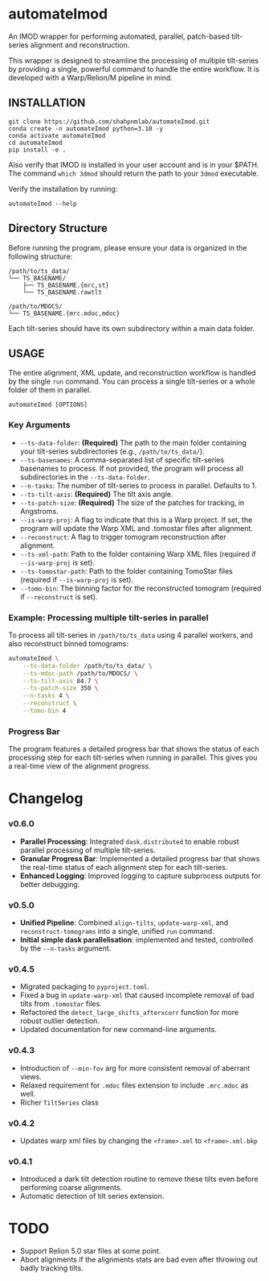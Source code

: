 # automateImod

An IMOD wrapper for performing automated, parallel, patch-based tilt-series alignment and reconstruction.

This wrapper is designed to streamline the processing of multiple tilt-series by providing a single, powerful command to handle the entire workflow. It is developed with a Warp/Relion/M pipeline in mind.

## INSTALLATION

```git
git clone https://github.com/shahpnmlab/automateImod.git
conda create -n automateImod python=3.10 -y
conda activate automateImod
cd automateImod
pip install -e .
```

Also verify that IMOD is installed in your user account and is in your $PATH. The command `which 3dmod` should return the path to your `3dmod` executable.

Verify the installation by running:
```
automateImod --help
```

## Directory Structure

Before running the program, please ensure your data is organized in the following structure:

```
/path/to/ts_data/
└── TS_BASENAME/
    ├── TS_BASENAME.{mrc,st}
    └── TS_BASENAME.rawtlt

/path/to/MDOCS/
└── TS_BASENAME.{mrc.mdoc,mdoc}
```

Each tilt-series should have its own subdirectory within a main data folder.

## USAGE

The entire alignment, XML update, and reconstruction workflow is handled by the single `run` command. You can process a single tilt-series or a whole folder of them in parallel.

```commandline
automateImod [OPTIONS]
```

### Key Arguments

*   `--ts-data-folder`: **(Required)** The path to the main folder containing your tilt-series subdirectories (e.g., `/path/to/ts_data/`).
*   `--ts-basenames`: A comma-separated list of specific tilt-series basenames to process. If not provided, the program will process all subdirectories in the `--ts-data-folder`.
*   `--n-tasks`: The number of tilt-series to process in parallel. Defaults to 1.
*   `--ts-tilt-axis`: **(Required)** The tilt axis angle.
*   `--ts-patch-size`: **(Required)** The size of the patches for tracking, in Angstroms.
*   `--is-warp-proj`: A flag to indicate that this is a Warp project. If set, the program will update the Warp XML and .tomostar files after alignment.
*   `--reconstruct`: A flag to trigger tomogram reconstruction after alignment.
*   `--ts-xml-path`: Path to the folder containing Warp XML files (required if `--is-warp-proj` is set).
*   `--ts-tomostar-path`: Path to the folder containing TomoStar files (required if `--is-warp-proj` is set).
*   `--tomo-bin`: The binning factor for the reconstructed tomogram (required if `--reconstruct` is set).

### Example: Processing multiple tilt-series in parallel

To process all tilt-series in `/path/to/ts_data` using 4 parallel workers, and also reconstruct binned tomograms:

```bash
automateImod \
    --ts-data-folder /path/to/ts_data/ \
    --ts-mdoc-path /path/to/MDOCS/ \
    --ts-tilt-axis 84.7 \
    --ts-patch-size 350 \
    --n-tasks 4 \
    --reconstruct \
    --tomo-bin 4
```

### Progress Bar

The program features a detailed progress bar that shows the status of each processing step for each tilt-series when running in parallel. This gives you a real-time view of the alignment progress.


# Changelog

### v0.6.0
- **Parallel Processing**: Integrated `dask.distributed` to enable robust parallel processing of multiple tilt-series.
- **Granular Progress Bar**: Implemented a detailed progress bar that shows the real-time status of each alignment step for each tilt-series.
- **Enhanced Logging**: Improved logging to capture subprocess outputs for better debugging.

### v0.5.0
- **Unified Pipeline**: Combined `align-tilts`, `update-warp-xml`, and `reconstruct-tomograms` into a single, unified `run` command.
- **Initial simple dask parallelisation**: implemented and tested, controlled by the `--n-tasks` argument.

### v0.4.5
- Migrated packaging to `pyproject.toml`.
- Fixed a bug in `update-warp-xml` that caused incomplete removal of bad tilts from `.tomostar` files.
- Refactored the `detect_large_shifts_afterxcorr` function for more robust outlier detection.
- Updated documentation for new command-line arguments.

### v0.4.3
- Introduction of `--min-fov` arg for more consistent removal of aberrant views.
- Relaxed requirement for `.mdoc` files extension to include `.mrc.mdoc` as well.
- Richer `TiltSeries` class

### v0.4.2
- Updates warp xml files by changing the `<frame>.xml` to `<frame>.xml.bkp`

### v0.4.1
- Introduced a dark tilt detection routine to remove these tilts even before performing coarse alignments.
- Automatic detection of tilt series extension.

# TODO
- Support Relion 5.0 star files at some point.
- Abort alignments if the alignments stats are bad even after throwing out badly tracking tilts.
